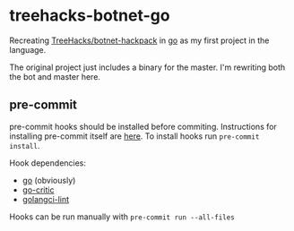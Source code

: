 # treehacks-botnet-go

Recreating [TreeHacks/botnet-hackpack](https://github.com/TreeHacks/botnet-hackpack) in [go](https://go.dev/) as my first project in the language.

The original project just includes a binary for the master. I'm rewriting both the bot and master here.

## pre-commit

pre-commit hooks should be installed before commiting.
Instructions for installing pre-commit itself are [here](https://pre-commit.com/#install). To install hooks run `pre-commit install`.

Hook dependencies:

- [go](https://go.dev/) (obviously)
- [go-critic](https://github.com/go-critic/go-critic)
- [golangci-lint](https://golangci-lint.run/usage/install/#local-installation)

Hooks can be run manually with `pre-commit run --all-files`
